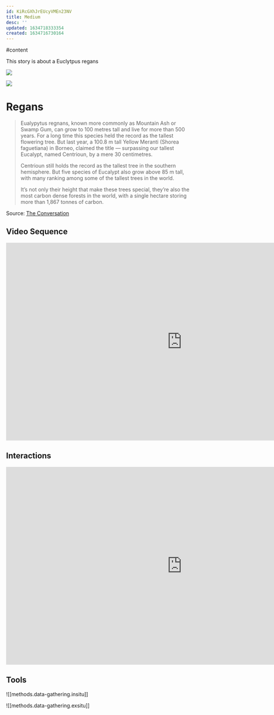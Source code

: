 ```yaml
---
id: KiRcGXhJrEUcyVMEn23NV
title: Medium
desc: ''
updated: 1634718333354
created: 1634716730164
---
```

#content

This story is about a Euclytpus regans


![](/assets/images/2021-10-20-15-40-56.png)

![](/assets/images/2021-10-20-15-46-18.png)

# Regans
>Eualypytus regnans, known more commonly as Mountain Ash or Swamp Gum, can grow to 100 metres tall and live for more than 500 years. For a long time this species held the record as the tallest flowering tree. But last year, a 100.8 m tall Yellow Meranti (Shorea faguetiana) in Borneo, claimed the title — surpassing our tallest Eucalypt, named Centrioun, by a mere 30 centimetres.
>
>Centrioun still holds the record as the tallest tree in the southern hemisphere. But five species of Eucalypt also grow above 85 m tall, with many ranking among some of the tallest trees in the world.
>
>It’s not only their height that make these trees special, they’re also the most carbon dense forests in the world, with a single hectare storing more than 1,867 tonnes of carbon.

Source: [The Conversation](https://theconversation.com/photos-from-the-field-capturing-the-grandeur-and-heartbreak-of-tasmanias-giant-trees-144743)

## Video Sequence

<iframe src="https://player.vimeo.com/video/636786544?h=620bb2b7e0&amp;badge=0&amp;autopause=0&amp;player_id=0&amp;app_id=58479" width="960" height="540" frameborder="0" allow="autoplay; fullscreen; picture-in-picture" allowfullscreen title="full sequence"></iframe>

## Interactions

<iframe width="960" height="540" src="https://www.julianrutten.com/testLand/testLand/styx.html" frameborder="0" allowfullscreen></iframe>

## Tools

![[methods.data-gathering.insitu]]

![[methods.data-gathering.exsitu]]
